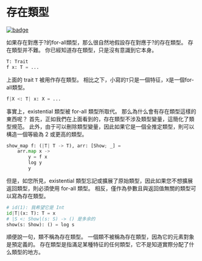 # 存在類型

[![badge](https://img.shields.io/endpoint.svg?url=https%3A%2F%2Fgezf7g7pd5.execute-api.ap-northeast-1.amazonaws.com%2Fdefault%2Fsource_up_to_date%3Fowner%3Derg-lang%26repos%3Derg%26ref%3Dmain%26path%3Ddoc/EN/syntax/type/advanced/existential.md%26commit_hash%3D51de3c9d5a9074241f55c043b9951b384836b258)](https://gezf7g7pd5.execute-api.ap-northeast-1.amazonaws.com/default/source_up_to_date?owner=erg-lang&repos=erg&ref=main&path=doc/EN/syntax/type/advanced/existential.md&commit_hash=51de3c9d5a9074241f55c043b9951b384836b258)

如果存在對應于?的for-all類型，那么很自然地假設存在對應于?的存在類型。
存在類型并不難。 你已經知道存在類型，只是沒有意識到它本身。

```python
T: Trait
f x: T = ...
```

上面的 trait `T` 被用作存在類型。
相比之下，小寫的`T`只是一個特征，`X`是一個for-all類型。

```python
f|X <: T| x: X = ...
```

事實上，existential 類型被 for-all 類型所取代。 那么為什么會有存在類型這樣的東西呢？
首先，正如我們在上面看到的，存在類型不涉及類型變量，這簡化了類型規范。
此外，由于可以刪除類型變量，因此如果它是一個全推定類型，則可以構造一個等級為 2 或更高的類型。

```python
show_map f: (|T| T -> T), arr: [Show; _] =
    arr.map x ->
        y = f x
        log y
        y
```

但是，如您所見，existential 類型忘記或擴展了原始類型，因此如果您不想擴展返回類型，則必須使用 for-all 類型。
相反，僅作為參數且與返回值無關的類型可以寫為存在類型。

```python
# id(1): 我希望它是 Int
id|T|(x: T): T = x
# |S <: Show|(s: S) -> () 是多余的
show(s: Show): () = log s
```

順便說一句，類不稱為存在類型。 一個類不被稱為存在類型，因為它的元素對象是預定義的。
存在類型是指滿足某種特征的任何類型，它不是知道實際分配了什么類型的地方。